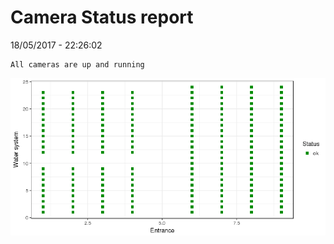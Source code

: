 Camera Status report
================
18/05/2017 - 22:26:02

    All cameras are up and running

![](camreport_files/figure-markdown_github/unnamed-chunk-2-1.png)
